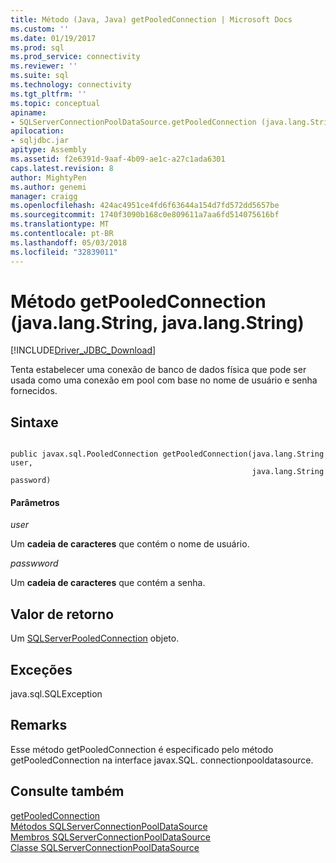 ```yaml
---
title: Método (Java, Java) getPooledConnection | Microsoft Docs
ms.custom: ''
ms.date: 01/19/2017
ms.prod: sql
ms.prod_service: connectivity
ms.reviewer: ''
ms.suite: sql
ms.technology: connectivity
ms.tgt_pltfrm: ''
ms.topic: conceptual
apiname:
- SQLServerConnectionPoolDataSource.getPooledConnection (java.lang.String, java.lang.String)
apilocation:
- sqljdbc.jar
apitype: Assembly
ms.assetid: f2e6391d-9aaf-4b09-ae1c-a27c1ada6301
caps.latest.revision: 8
author: MightyPen
ms.author: genemi
manager: craigg
ms.openlocfilehash: 424ac4951ce4fd6f63644a154d7fd572dd5657be
ms.sourcegitcommit: 1740f3090b168c0e809611a7aa6fd514075616bf
ms.translationtype: MT
ms.contentlocale: pt-BR
ms.lasthandoff: 05/03/2018
ms.locfileid: "32839011"
---
```

# <a name="getpooledconnection-method-javalangstring-javalangstring"></a>Método getPooledConnection (java.lang.String, java.lang.String)
[!INCLUDE[Driver_JDBC_Download](../../../includes/driver_jdbc_download.md)]

  Tenta estabelecer uma conexão de banco de dados física que pode ser usada como uma conexão em pool com base no nome de usuário e senha fornecidos.  
  
## <a name="syntax"></a>Sintaxe  
  
```  
  
public javax.sql.PooledConnection getPooledConnection(java.lang.String user,  
                                                      java.lang.String password)  
```  
  
#### <a name="parameters"></a>Parâmetros  
 *user*  
  
 Um **cadeia de caracteres** que contém o nome de usuário.  
  
 *passwword*  
  
 Um **cadeia de caracteres** que contém a senha.  
  
## <a name="return-value"></a>Valor de retorno  
 Um [SQLServerPooledConnection](../../../connect/jdbc/reference/sqlserverpooledconnection-class.md) objeto.  
  
## <a name="exceptions"></a>Exceções  
 java.sql.SQLException  
  
## <a name="remarks"></a>Remarks  
 Esse método getPooledConnection é especificado pelo método getPooledConnection na interface javax.SQL. connectionpooldatasource.  
  
## <a name="see-also"></a>Consulte também  
 [getPooledConnection](../../../connect/jdbc/reference/getpooledconnection-method-sqlserverconnectionpooldatasource.md)   
 [Métodos SQLServerConnectionPoolDataSource](../../../connect/jdbc/reference/sqlserverconnectionpooldatasource-methods.md)   
 [Membros SQLServerConnectionPoolDataSource](../../../connect/jdbc/reference/sqlserverconnectionpooldatasource-members.md)   
 [Classe SQLServerConnectionPoolDataSource](../../../connect/jdbc/reference/sqlserverconnectionpooldatasource-class.md)  
  
  
